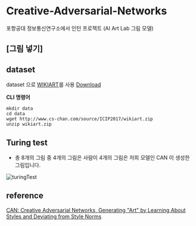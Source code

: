 # Creative-Adversarial-Networks
포항공대 정보통신연구소에서 인턴 프로젝트 (AI Art Lab 그림 모델)

## [그림 넣기]

## dataset
dataset 으로 [WIKIART](https://www.wikiart.org/)를 사용 [Download](https://github.com/cs-chan/ArtGAN/tree/f5d6f6b58a6d8a4bd05aaaedd9688d08c02df8f2/WikiArt%20Dataset)

**CLI 명령어**
```shell
mkdir data
cd data
wget http://www.cs-chan.com/source/ICIP2017/wikiart.zip
unzip wikiart.zip
```


## Turing test
- 총 8개의 그림 중 4개의 그림은 사람이 4개의 그림은 저희 모델인 CAN 이 생성한 그림입니다. 

![turingTest](https://user-images.githubusercontent.com/45627868/50278002-3fdd2900-0489-11e9-8239-6018ae707052.PNG)




## reference 
[CAN: Creative Adversarial Networks, Generating "Art" by Learning About Styles and Deviating from Style Norms](https://arxiv.org/abs/1706.07068)
